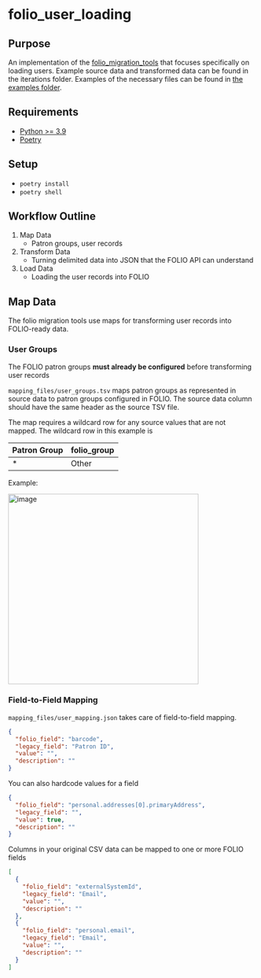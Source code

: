 # folio_user_loading

## Purpose

An implementation of the [folio_migration_tools](https://github.com/FOLIO-FSE/folio_migration_tools) that focuses specifically on loading users. Example source data and transformed data can be found in the iterations folder. Examples of the necessary files can be found in [the examples folder](examples).

## Requirements

- [Python >= 3.9](https://www.python.org/downloads/)
- [Poetry](https://python-poetry.org/docs/)

## Setup

- `poetry install`
- `poetry shell`

## Workflow Outline

1. Map Data
   - Patron groups, user records
2. Transform Data
   - Turning delimited data into JSON that the FOLIO API can understand
3. Load Data
   - Loading the user records into FOLIO

## Map Data

The folio migration tools use maps for transforming user records into FOLIO-ready data. 

### User Groups

The FOLIO patron groups **must already be configured** before transforming user records

`mapping_files/user_groups.tsv` maps patron groups as represented in source data to patron groups configured in FOLIO. The source data column should have the same header as the source TSV file. 

The map requires a wildcard row for any source values that are not mapped. The wildcard row in this example is

| Patron Group | folio_group |
|--------------|-------------|
| *            | Other       |

Example:<br>

<img width="387" alt="image" src="https://github.com/kevinpowell1/folio_user_loading/assets/66270317/326f4969-cc7d-4151-87b9-f1619ffa3644">

### Field-to-Field Mapping

`mapping_files/user_mapping.json` takes care of field-to-field mapping.

```json
{
  "folio_field": "barcode",
  "legacy_field": "Patron ID",
  "value": "",
  "description": ""
}
```

You can also hardcode values for a field

```json
{
  "folio_field": "personal.addresses[0].primaryAddress",
  "legacy_field": "",
  "value": true,
  "description": ""
}
```

Columns in your original CSV data can be mapped to one or more FOLIO fields

```json
[
  {
    "folio_field": "externalSystemId",
    "legacy_field": "Email",
    "value": "",
    "description": ""
  },
  {
    "folio_field": "personal.email",
    "legacy_field": "Email",
    "value": "",
    "description": ""
  }
]
```
